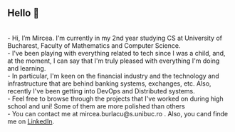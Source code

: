 <h2>Hello 👋</h2>
<br>
- Hi, I’m Mircea. I'm currently in my 2nd year studying CS at University of Bucharest, Faculty of Mathematics and Computer Science.<br>
- I've been playing with everything related to tech since I was a child, and, at the moment, I can say that I'm truly pleased with everything I'm doing and learning. <br>
- In particular, I'm keen on the financial industry and the technology and infrastructure that are behind banking systems, exchanges, etc. Also, recently I've been getting 
  into DevOps and Distributed systems. <br>
- Feel free to browse through the projects that I've worked on during high school and uni! Some of them are more polished than others <br>
- You can contact me at mircea.burlacu@s.unibuc.ro . Also, you cand finde me on <a href="https://www.linkedin.com/in/mircea-burlacu-3a9aaa1ba/">LinkedIn</a>.

